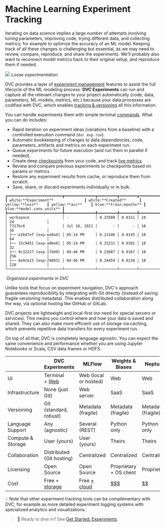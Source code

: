 # Machine Learning Experiment Tracking

Iterating on data science implies a large number of attempts involving tuning
parameters, improving code, trying different data, and collecting metrics; for
example to optimize the accuracy of an ML model. Keeping track of all these
changes is challenging but essential, as we may need to review, compare,
reproduce, and share the <abbr>experiments</abbr>. We'll probably also want to
reconnect model metrics back to their original setup, and reproduce them if
needed.

![](/img/natural-experimentation.png) _Loose experimentation_

DVC provides a layer of
[experiment management](/doc/user-guide/experiment-management) features to
assist the full lifecycle of the ML modeling process. **DVC Experiments** can
run and capture all the relevant changes to your project automatically (code,
data, parameters, ML models, metrics, etc.) because your data processes are
codified with DVC, which enables
[tracking & versioning](/doc/use-cases/versioning-data-and-model-files) all this
information.

You can handle experiments them with simple terminal
[commands](/doc/command-reference/exp). What you can do includes:

- Rapid iteration on experiment ideas (variations from a baseline) with a
  controlled execution command (`dvc exp run`).
- Automatic bookkeeping of changes to data dependencies, code,
  <abbr>parameters</abbr>, artifacts and <abbr>metrics</abbr> on each experiment
  run.
- Queue experiments for future execution (and run them in parallel if needed).
- Create deep [checkpoints](/doc/user-guide/experiment-management/checkpoints)
  from your code, and track [live metrics](/doc/dvclive).
- Review and compare previous experiments or checkpoints based on params or
  metrics.
- Restore any experiment results from <abbr>cache</abbr>, or reproduce them from
  scratch.
- Save, share, or discard experiments individually or in bulk.

```dvctable
┏━━━━━━━━━━━━━━━━━━━━━━━━━┳━━━━━━━━━━━━━━┳━━━━━━━━━┳━━━━━━━━┳━━━━━━━━━━━━━━┳━━━━━━━━━━━━━━━━━━┓
┃ white:**Experiment**              ┃ white:**Created**      ┃ yellow:**loss**    ┃ yellow:**acc**    ┃ blue:**train.epochs** ┃ blue:**model.conv_units** ┃
┡━━━━━━━━━━━━━━━━━━━━━━━━━╇━━━━━━━━━━━━━━╇━━━━━━━━━╇━━━━━━━━╇━━━━━━━━━━━━━━╇━━━━━━━━━━━━━━━━━━┩
│ workspace               │ -            │ 0.23508 │ 0.9151 │ 10           │ 24               │
│ 7317bc6                 │ Jul 18, 2021 │       - │      - │ 10           │ 16               │
│ ├── e2647ef [exp-ee8a4] │ 05:14 PM     │ 0.23146 │ 0.9145 │ 10           │ 64               │
│ ├── 15c9451 [exp-a9be6] │ 05:14 PM     │ 0.25231 │ 0.9102 │ 10           │ 32               │
│ ├── 9c32227 [exp-17dd9] │ 04:46 PM     │ 0.23687 │ 0.9167 │ 10           │ 256              │
│ ├── 8a9cb15 [exp-29d93] │ 04:46 PM     │ 0.24459 │ 0.9134 │ 10           │ 128              │
└─────────────────────────┴──────────────┴─────────┴────────┴──────────────┴──────────────────┘
```

![]() _Organized experiments in DVC_

Unlike tools that focus on experiment navigation, DVC's approach guarantees
reproducibility by integrating with Git directly (instead of saving fragile
versioning metadata). This enables distributed collaboration along the way, via
optional hosting like GitHub or GitLab.

DVC projects are lightweight and local-first (no need for special servers or
services). This means you control where and how your data is saved and shared.
They can also make more efficient use of storage via <abbr>caching</abbr>, which
prevents repetitive data transfers for every experiment run.

On top of all that, DVC is completely language agnostic. You can expect the same
convenience and performance whether you are using Jupyter Notebooks or Scala,
CSV data frames or HDFS.

|                   | DVC Experiments               | MLFlow                | Weights & Biases            | Neptune            |
| ----------------- | ----------------------------- | --------------------- | --------------------------- | ------------------ |
| UI                | Terminal<br/>+ [Web][studio]  | Web (local or hosted) | Web                         | Web                |
| Infrastructure    | None (just Git)               | Web server            | SaaS                        | SaaS               |
| Versioning        | Git (standard, robust)        | Metadata (fragile)    | Metadata (fragile)          | Metadata (fragile) |
| Language Support  | Any<br/>(agnostic)            | Several (REST)        | Python only                 | Python only        |
| Compute & Storage | User (yours)                  | User (yours)          | Theirs                      | Theirs             |
| Collaboration     | Distributed<br/>(Git hosting) | Centralized           | Centralized                 | Centralized        |
| Licensing         | Open Source                   | Open Source           | Proprietary<br/>+ OS client | Proprietary        |
| Cost              | Free + [storage]              | Free [+ cloud][mp]    | [$$$][np]                   | [$$][wp]           |

[studio]: https://studio.iterative.ai/
[storage]: /doc/command-reference/remote/add#supported-storage-types
[np]: https://neptune.ai/pricing
[wp]: https://wandb.ai/site/pricing
[mp]: https://databricks.com/product/pricing

💡 Note that other experiment tracking tools can be complementary with DVC, for
example as more detailed experiment logging systems with specialized analytics
and visualizations.

> 📖 Ready to dive in? See [Get Started: Experiments](/doc/start/experiments).

